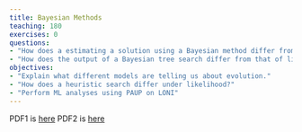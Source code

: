 ```yaml
---
title: Bayesian Methods
teaching: 180
exercises: 0
questions:
- "How does a estimating a solution using a Bayesian method differ from likelihood?"
- "How does the output of a Bayesian tree search differ from that of likelihood or parsimony?"
objectives:
- "Explain what different models are telling us about evolution."  
- "How does a heuristic search differ under likelihood?"
- "Perform ML analyses using PAUP on LONI" 
---
```


PDF1 is [here](https://github.com/SELUSys/SELUSys2018/tree/master/RevBayesLab1/RB_CTMC_Tutorial.pdf)
PDF2 is [here](https://github.com/SELUSys/SELUSys2018/tree/master/RevBayesLab1/RB_BayesFactor_Tutorial.pdf)